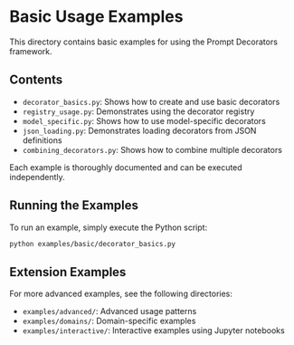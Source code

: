 # Basic Usage Examples

This directory contains basic examples for using the Prompt Decorators framework.

## Contents

- `decorator_basics.py`: Shows how to create and use basic decorators
- `registry_usage.py`: Demonstrates using the decorator registry
- `model_specific.py`: Shows how to use model-specific decorators
- `json_loading.py`: Demonstrates loading decorators from JSON definitions
- `combining_decorators.py`: Shows how to combine multiple decorators

Each example is thoroughly documented and can be executed independently.

## Running the Examples

To run an example, simply execute the Python script:

```bash
python examples/basic/decorator_basics.py
```

## Extension Examples

For more advanced examples, see the following directories:

- `examples/advanced/`: Advanced usage patterns
- `examples/domains/`: Domain-specific examples
- `examples/interactive/`: Interactive examples using Jupyter notebooks 